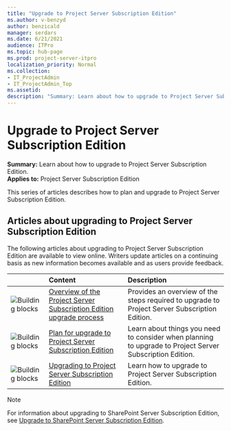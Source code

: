 ```yaml
---
title: "Upgrade to Project Server Subscription Edition"
ms.author: v-benzyd
author: benzicald
manager: serdars
ms.date: 6/21/2021
audience: ITPro
ms.topic: hub-page
ms.prod: project-server-itpro
localization_priority: Normal
ms.collection:
- IT_ProjectAdmin
- IT_ProjectAdmin_Top
ms.assetid: 
description: "Summary: Learn about how to upgrade to Project Server Subscription Edition."
---
```


# Upgrade to Project Server Subscription Edition

 **Summary:** Learn about how to upgrade to Project Server Subscription Edition.<br/>
**Applies to:** Project Server Subscription Edition
  
This series of articles describes how to plan and upgrade to Project Server Subscription Edition.

## Articles about upgrading to Project Server Subscription Edition

The following articles about upgrading to Project Server Subscription Edition are available to view online. Writers update articles on a continuing basis as new information becomes available and as users provide feedback.
  
| |**Content**|**Description**|
|:-----|:-----|:-----|
|![Building blocks](images/mod_icon_buildingblock_M.png)|[Overview of the Project Server Subscription Edition upgrade process](overview-of-the-project-server-subscription-edition-upgrade-process.md) <br/> |Provides an overview of the steps required to upgrade to Project Server Subscription Edition.  <br/> |
|![Building blocks](images/mod_icon_buildingblock_M.png)|[Plan for upgrade to Project Server Subscription Edition](plan-for-upgrade-to-project-server-subscription-edition.md) <br/> |Learn about things you need to consider when planning to upgrade to Project Server Subscription Edition.  <br/> |
|![Building blocks](images/mod_icon_buildingblock_M.png)|[Upgrading to Project Server Subscription Edition](upgrading-to-project-server-subscription-edition.md) <br/> |Learn how to upgrade to Project Server Subscription Edition.  <br/> |

> [!NOTE]
> For information about upgrading to SharePoint Server Subscription Edition, see [Upgrade to SharePoint Server Subscription Edition](/sharepoint/upgrade-and-update/upgrade-to-sharepoint-server-subscription-edition).

